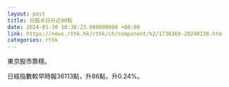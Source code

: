 ```yaml
---
layout: post
title: 日股半日升近90點
date: 2024-01-30 10:38:23.000000000 +08:00
link: https://news.rthk.hk/rthk/ch/component/k2/1738369-20240130.htm
categories: rthk
---
```


東京股市靠穩。

日經指數較早時報36113點，升86點，升0.24%。
